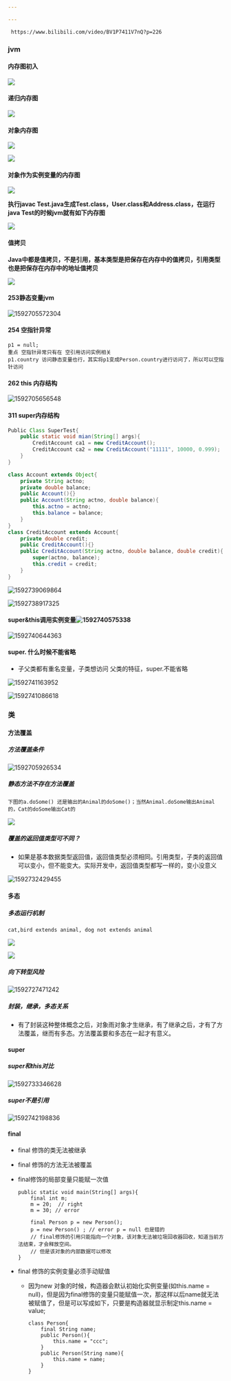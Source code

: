 ```yaml
---

---
```


```
 https://www.bilibili.com/video/BV1P7411V7nQ?p=226
```

### jvm

#### 内存图初入

![](\png\image001.png)

#### 递归内存图

![](D:\java\typora\png\image002.png)

#### 对象内存图

![](D:\java\typora\png\image003.png)

![](D:\java\typora\png\image004.png)

#### 对象作为实例变量的内存图

![](D:\java\typora\png\image007.png)

**执行javac Test.java生成Test.class，User.class和Address.class，在运行 java Test的时候jvm就有如下内存图**   

![](D:\java\typora\png\image008.png)

#### 值拷贝

**Java中都是值拷贝，不是引用，基本类型是把保存在内存中的值拷贝，引用类型也是把保存在内存中的地址值拷贝**

![](D:\java\typora\png\image009.png)

#### 253静态变量jvm

![1592705572304](C:\Users\ADMINI~1\AppData\Local\Temp\1592705572304.png)

#### 254 空指针异常

```
p1 = null;
重点 空指针异常只有在 空引用访问实例相关
p1.country 访问静态变量也行，其实将p1变成Person.country进行访问了，所以可以空指针访问
```

#### 262 this 内存结构

![1592705656548](C:\Users\ADMINI~1\AppData\Local\Temp\1592705656548.png)

#### 311 super内存结构

```java
Public Class SuperTest{
    public static void mian(String[] args){
        CreditAccount ca1 = new CreditAccount();
        CreditAccount ca2 = new CreditAccount("11111", 10000, 0.999);
    }
} 

class Account extends Object{
    private String actno;
    private double balance;
    public Account(){}
    public Account(String actno, double balance){
        this.actno = actno;
        this.balance = balance;
    }
}
class CreditAccount extends Account{
    private double credit;
    public CreditAccount(){}
    public CreditAccount(String actno, double balance, double credit){
        super(actno, balance);
        this.credit = credit;     
    }
}

```

![1592739069864](D:\java\typora\png\super作用.png)

![1592738917325](D:\java\typora\png\super内存图.png)

####  super&this调用实例变量![1592740575338](/../../png/super理解.png)



![1592740644363](/../../png/super内存图2.png)

#### super. 什么时候不能省略

* 子父类都有重名变量，子类想访问 父类的特征，super.不能省略

 ![1592741163952](/../../png/super子父类变量重名代码.png)

![1592741086618](/../../png/super字父类变量重名.png)



### 类

#### 方法覆盖

##### 方法覆盖条件

![1592705926534](C:\Users\ADMINI~1\AppData\Local\Temp\1592705926534.png)

##### 静态方法不存在方法覆盖

```
下图的a.doSome() 还是输出的Animal的doSome()；当然Animal.doSome输出Animal的，Cat的doSome输出Cat的
```

![](/静态方法不存在覆盖.png)

##### 覆盖的返回值类型可不同？

* 如果是基本数据类型返回值，返回值类型必须相同。引用类型，子类的返回值可以变小，但不能变大。实际开发中，返回值类型都写一样的，变小没意义

![1592732429455](/方法覆盖返回值类型.png)

#### 多态

##### 多态运行机制

```
cat,bird extends animal, dog not extends animal
```



![](D:\java\typora\png\多态运行机制0.png)

![](D:\java\typora\png\多态运行机制.png)

##### 向下转型风险

![1592727471242](/C:/Users/ADMINI~1/AppData/Local/Temp/1592727471242.png)

##### 封装，继承，多态关系

* 有了封装这种整体概念之后，对象雨对象才生继承，有了继承之后，才有了方法覆盖，继而有多态。方法覆盖要和多态在一起才有意义。

#### super

##### super和this对比

![1592733346628](D:\java\typora\png\super&this对比.png)

##### super不是引用

![1592742198836](/../../png/super不是引用.png)

#### final

* final 修饰的类无法被继承

* final 修饰的方法无法被覆盖

* final修饰的局部变量只能赋一次值

  ```
  public static void main(String[] args){
      final int m;
      m = 20;  // right
      m = 30; // error
      
      final Person p = new Person();
      p = new Person() ; // error p = null 也是错的
      // final修饰的引用只能指向一个对象，该对象无法被垃圾回收器回收，知道当前方法结束，才会释放空间。
      // 但是该对象的内部数据可以修改
  }
  ```

* final 修饰的实例变量必须手动赋值

  * 因为new 对象的时候，构造器会默认初始化实例变量(如this.name = null)，但是因为final修饰的变量只能赋值一次，那这样以后name就无法被赋值了，但是可以写成如下，只要是构造器就显示制定this.name = value;

    ```
    class Person{
        final String name;
        public Person(){
            this.name = "ccc";
        }
        public Person(String name){
            this.name = name;
        }
    }
    ```

    